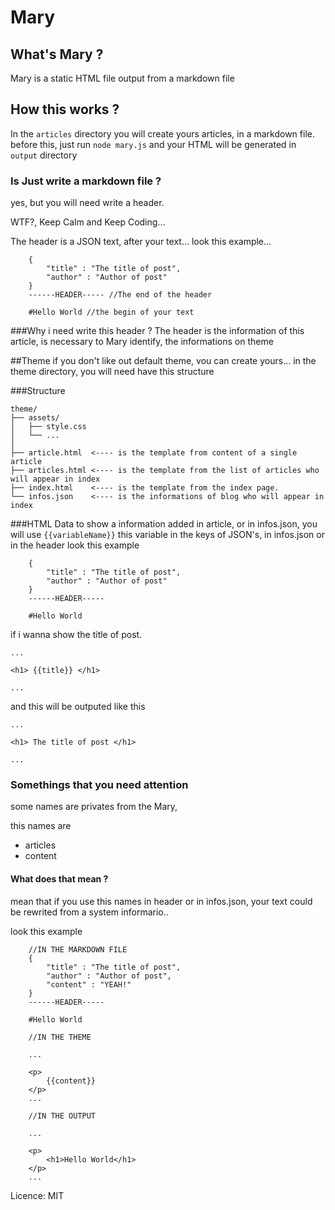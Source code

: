 # Mary

## What's Mary ?
Mary is a static HTML file output from a markdown file

## How this works ?
In the ```articles``` directory you will create yours articles, in a markdown file.
before this, just run ```node mary.js``` and your HTML will be generated in ```output``` directory

### Is Just write a markdown file ?
yes, but you will need write a header.

WTF?, Keep Calm and Keep Coding...

The header is a JSON text, after your text...
look this example...

```
	{
		"title" : "The title of post",
		"author" : "Author of post"
	}
	------HEADER----- //The end of the header

	#Hello World //the begin of your text

```
###Why i need write this header ?
The header is the information of this article, is necessary to Mary identify, the informations on theme

##Theme
if you don't like out default theme, vou can create yours...
in the theme directory, you will need have this structure

###Structure
```
theme/
├── assets/
│   ├── style.css
│   └── ...
│
├── article.html  <---- is the template from content of a single article
├── articles.html <---- is the template from the list of articles who will appear in index
├── index.html    <---- is the template from the index page.
└── infos.json    <---- is the informations of blog who will appear in index
```

###HTML Data
to show a information added in article, or in infos.json, you will use
``` {{variableName}} ```
this variable in the keys of JSON's, in infos.json or in the header
look this example

```
	{
		"title" : "The title of post",
		"author" : "Author of post"
	}
	------HEADER-----

	#Hello World

```
if i wanna show the title of post.

```
...

<h1> {{title}} </h1>

...

```

and this will be outputed like this

```
...

<h1> The title of post </h1>

...

```

### Somethings that you need attention
some names are privates from the Mary,

this names are
- articles
- content

#### What does that mean ?
mean that if you use this names in header or in infos.json, your text could be rewrited from a system informario..

look this example

```
	//IN THE MARKDOWN FILE
	{
		"title" : "The title of post",
		"author" : "Author of post",
		"content" : "YEAH!"
	}
	------HEADER-----

	#Hello World

```

```
	//IN THE THEME
	
	...

	<p>
		{{content}}
	</p>
	...

```

```
	//IN THE OUTPUT
	
	...

	<p>
		<h1>Hello World</h1>
	</p>
	...

```

Licence: MIT